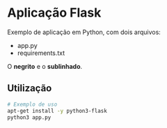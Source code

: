 # Aplicação Flask

Exemplo de aplicação em Python, com dois arquivos:

- app.py
- requirements.txt

O **negrito** e o **sublinhado**.

## Utilização

```bash
# Exemplo de uso
apt-get install -y python3-flask
python3 app.py
```
